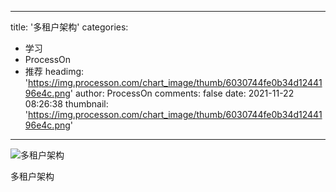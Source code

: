 
---
title: '多租户架构'
categories: 
 - 学习
 - ProcessOn
 - 推荐
headimg: 'https://img.processon.com/chart_image/thumb/6030744fe0b34d1244196e4c.png'
author: ProcessOn
comments: false
date: 2021-11-22 08:26:38
thumbnail: 'https://img.processon.com/chart_image/thumb/6030744fe0b34d1244196e4c.png'
---

<div>   
<img class="thumb" alt="多租户架构" src="https://img.processon.com/chart_image/thumb/6030744fe0b34d1244196e4c.png" referrerpolicy="no-referrer">
<p>多租户架构</p>  
</div>
            